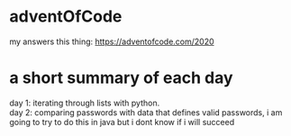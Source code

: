 # adventOfCode
my answers this thing: https://adventofcode.com/2020

# a short summary of each day
day 1: iterating through lists with python. \
day 2: comparing passwords with data that defines valid passwords, i am going to try to do this in java but i dont know if i will succeed
